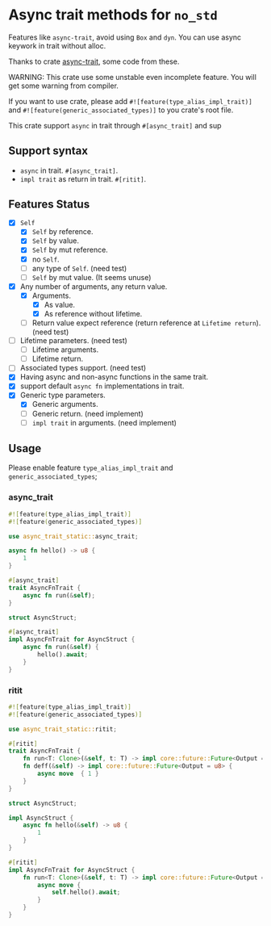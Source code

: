 # Async trait methods for `no_std`

Features like `async-trait`, avoid using `Box` and `dyn`. You can use async keywork in trait without alloc.

Thanks to crate [async-trait](https://github.com/dtolnay/async-trait), some code from these.

WARNING: This crate use some unstable even incomplete feature. You will get some warning from compiler.

If you want to use crate, please add `#![feature(type_alias_impl_trait)]` and `#![feature(generic_associated_types)]`
to you crate's root file.

This crate support `async` in trait through `#[async_trait]` and sup

## Support syntax

- `async` in trait. `#[async_trait]`.
- `impl trait` as return in trait. `#[ritit]`.

## Features Status

- [X] `Self`
  - [X] `Self` by reference.
  - [X] `Self` by value.
  - [X] `Self` by mut reference.
  - [X] no `Self`.
  - [ ] any type of `Self`. (need test)
  - [ ] `Self` by mut value. (It seems unuse)
- [X] Any number of arguments, any return value.
  - [X] Arguments.
    - [X] As value.
    - [X] As reference without lifetime.
  - [ ] Return value expect reference (return reference at `Lifetime return`). (need test)
- [ ] Lifetime parameters. (need test)
  - [ ] Lifetime arguments.
  - [ ] Lifetime return.
- [ ] Associated types support. (need test)
- [X] Having async and non-async functions in the same trait.
- [X] support default `async fn` implementations in trait.
- [X] Generic type parameters.
  - [X] Generic arguments.
  - [ ] Generic return. (need implement)
  - [ ] `impl trait` in arguments. (need implement)

## Usage

Please enable feature `type_alias_impl_trait` and `generic_associated_types`;

### async_trait

```rust
#![feature(type_alias_impl_trait)]
#![feature(generic_associated_types)]

use async_trait_static::async_trait;

async fn hello() -> u8 {
    1
}

#[async_trait]
trait AsyncFnTrait {
    async fn run(&self);
}

struct AsyncStruct;

#[async_trait]
impl AsyncFnTrait for AsyncStruct {
    async fn run(&self) {
        hello().await;
    }
}

```

### ritit
```rust
#![feature(type_alias_impl_trait)]
#![feature(generic_associated_types)]

use async_trait_static::ritit;

#[ritit]
trait AsyncFnTrait {
    fn run<T: Clone>(&self, t: T) -> impl core::future::Future<Output = ()>;
    fn deff(&self) -> impl core::future::Future<Output = u8> {
        async move  { 1 }
    }
}

struct AsyncStruct;

impl AsyncStruct {
    async fn hello(&self) -> u8 {
        1
    }
}

#[ritit]
impl AsyncFnTrait for AsyncStruct {
    fn run<T: Clone>(&self, t: T) -> impl core::future::Future<Output = ()> {
        async move {
            self.hello().await;
        }
    }
}
```

